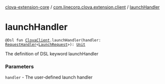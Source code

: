 [clova-extension-core](../index.md) / [com.linecorp.clova.extension.client](index.md) / [launchHandler](./launch-handler.md)

# launchHandler

`@Dsl fun `[`ClovaClient`](-clova-client/index.md)`.launchHandler(handler: `[`RequestHandler`](-request-handler.md)`<`[`LaunchRequest`](../com.linecorp.clova.extension.model.request/-launch-request/index.md)`>): `[`Unit`](https://kotlinlang.org/api/latest/jvm/stdlib/kotlin/-unit/index.html)

The definition of DSL keyword launchHandler

### Parameters

`handler` - The user-defined launch handler
